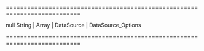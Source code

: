 ===========================================================================
<!--default-->null<!--/default-->
<!--type-->String | Array<String> | DataSource | DataSource_Options<!--/type-->
===========================================================================

<!--shortDescription-->

<!--/shortDescription-->

<!--fullDescription-->

<!--/fullDescription-->